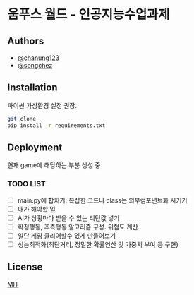 # 움푸스 월드 - 인공지능수업과제

## Authors

- [@chanung123](https://github.com/chanung123)
- [@songchez](https://github.com/songchez)

## Installation

파이썬 가상환경 설정 권장.

```bash
git clone
pip install -r requirements.txt
```

## Deployment

현재 game에 해당하는 부분 생성 중

### TODO LIST

- [ ] main.py에 합치기. 복잡한 코드나 class는 외부컴포넌트화 시키기
- [ ] 내가 해야할 일
- [ ] AI가 상황마다 받을 수 있는 리턴값 넣기
- [ ] 확정행동, 추측행동 알고리즘 구성. 위험도 계산
- [ ] 일단 게임 클리어할수 있게 만들어보기
- [ ] 성능최적화(최단거리, 정밀한 확률연산 및 가중치 부여 등 구현)

## License

[MIT](https://choosealicense.com/licenses/mit/)
